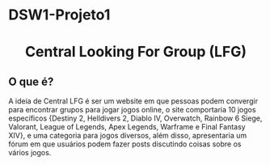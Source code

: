 # DSW1-Projeto1
<div align="center">
<h1>Central Looking For Group (LFG)</h1>
</div>

## O que é?
A ideia de Central LFG é ser um website em que pessoas podem convergir para encontrar grupos para jogar jogos online, o site comportaria 10 jogos específicos {Destiny 2, Helldivers 2, Diablo IV, Overwatch, Rainbow 6 Siege, Valorant, League of Legends, Apex Legends, Warframe e Final Fantasy XIV}, e uma categoria para jogos diversos, além disso, apresentaria um fórum em que usuários podem fazer posts discutindo coisas sobre os vários jogos.
